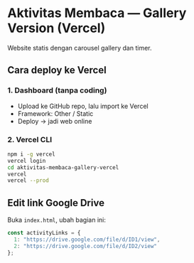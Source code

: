 # Aktivitas Membaca — Gallery Version (Vercel)

Website statis dengan carousel gallery dan timer.

## Cara deploy ke Vercel

### 1. Dashboard (tanpa coding)
- Upload ke GitHub repo, lalu import ke Vercel
- Framework: Other / Static
- Deploy → jadi web online

### 2. Vercel CLI
```bash
npm i -g vercel
vercel login
cd aktivitas-membaca-gallery-vercel
vercel
vercel --prod
```

## Edit link Google Drive
Buka `index.html`, ubah bagian ini:
```js
const activityLinks = {
  1: "https://drive.google.com/file/d/ID1/view",
  2: "https://drive.google.com/file/d/ID2/view"
};
```
